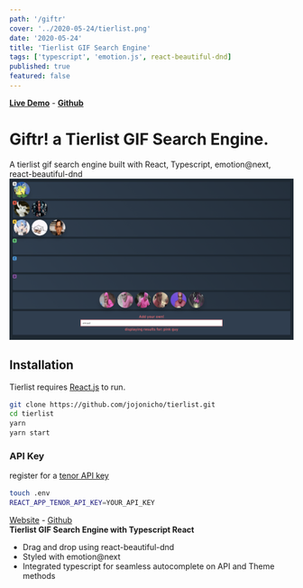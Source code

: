 ```yaml
---
path: '/giftr'
cover: '../2020-05-24/tierlist.png'
date: '2020-05-24'
title: 'Tierlist GIF Search Engine'
tags: ['typescript', 'emotion.js', react-beautiful-dnd]
published: true
featured: false
---
```


[**Live Demo**](https://giftr.jojonicho.wtf) - [**Github**](https://github.com/jojonicho/giftr)

# Giftr! a Tierlist GIF Search Engine.

A tierlist gif search engine built with React, Typescript, emotion@next, react-beautiful-dnd
![gif-tierlist](./tierlist.png)

## Installation

Tierlist requires [React.js](https://reactjs.org/) to run.

```sh
git clone https://github.com/jojonicho/tierlist.git
cd tierlist
yarn
yarn start
```

### API Key

register for a [tenor API key](https://tenor.com/developer/keyregistration)

```sh
touch .env
REACT_APP_TENOR_API_KEY=YOUR_API_KEY
```

[Website](https://tierlist.jojonicho.wtf) - [Github](https://github.com/jojonicho/tierlist)<br>
**Tierlist GIF Search Engine with Typescript React**<br>

- Drag and drop using react-beautiful-dnd
- Styled with emotion@next
- Integrated typescript for seamless autocomplete on API and Theme methods
